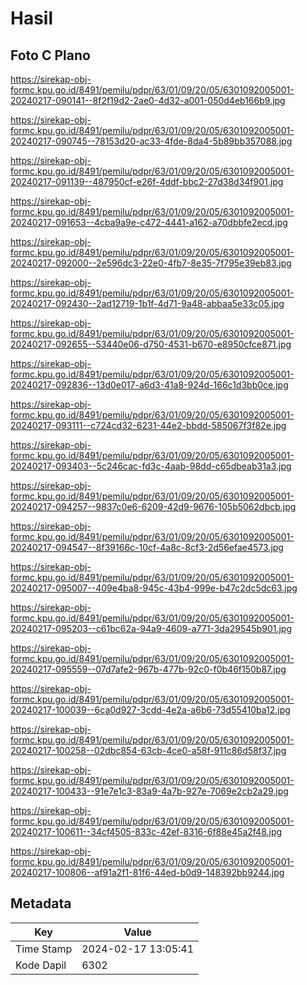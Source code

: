 # Hasil

## Foto C Plano

https://sirekap-obj-formc.kpu.go.id/8491/pemilu/pdpr/63/01/09/20/05/6301092005001-20240217-090141--8f2f19d2-2ae0-4d32-a001-050d4eb166b9.jpg

https://sirekap-obj-formc.kpu.go.id/8491/pemilu/pdpr/63/01/09/20/05/6301092005001-20240217-090745--78153d20-ac33-4fde-8da4-5b89bb357088.jpg

https://sirekap-obj-formc.kpu.go.id/8491/pemilu/pdpr/63/01/09/20/05/6301092005001-20240217-091139--487950cf-e26f-4ddf-bbc2-27d38d34f901.jpg

https://sirekap-obj-formc.kpu.go.id/8491/pemilu/pdpr/63/01/09/20/05/6301092005001-20240217-091653--4cba9a9e-c472-4441-a162-a70dbbfe2ecd.jpg

https://sirekap-obj-formc.kpu.go.id/8491/pemilu/pdpr/63/01/09/20/05/6301092005001-20240217-092000--2e596dc3-22e0-4fb7-8e35-7f795e39eb83.jpg

https://sirekap-obj-formc.kpu.go.id/8491/pemilu/pdpr/63/01/09/20/05/6301092005001-20240217-092430--2ad12719-1b1f-4d71-9a48-abbaa5e33c05.jpg

https://sirekap-obj-formc.kpu.go.id/8491/pemilu/pdpr/63/01/09/20/05/6301092005001-20240217-092655--53440e06-d750-4531-b670-e8950cfce871.jpg

https://sirekap-obj-formc.kpu.go.id/8491/pemilu/pdpr/63/01/09/20/05/6301092005001-20240217-092836--13d0e017-a6d3-41a8-924d-166c1d3bb0ce.jpg

https://sirekap-obj-formc.kpu.go.id/8491/pemilu/pdpr/63/01/09/20/05/6301092005001-20240217-093111--c724cd32-6231-44e2-bbdd-585067f3f82e.jpg

https://sirekap-obj-formc.kpu.go.id/8491/pemilu/pdpr/63/01/09/20/05/6301092005001-20240217-093403--5c246cac-fd3c-4aab-98dd-c65dbeab31a3.jpg

https://sirekap-obj-formc.kpu.go.id/8491/pemilu/pdpr/63/01/09/20/05/6301092005001-20240217-094257--9837c0e6-6209-42d9-9676-105b5062dbcb.jpg

https://sirekap-obj-formc.kpu.go.id/8491/pemilu/pdpr/63/01/09/20/05/6301092005001-20240217-094547--8f39166c-10cf-4a8c-8cf3-2d56efae4573.jpg

https://sirekap-obj-formc.kpu.go.id/8491/pemilu/pdpr/63/01/09/20/05/6301092005001-20240217-095007--409e4ba8-945c-43b4-999e-b47c2dc5dc63.jpg

https://sirekap-obj-formc.kpu.go.id/8491/pemilu/pdpr/63/01/09/20/05/6301092005001-20240217-095203--c61bc62a-94a9-4609-a771-3da29545b901.jpg

https://sirekap-obj-formc.kpu.go.id/8491/pemilu/pdpr/63/01/09/20/05/6301092005001-20240217-095559--07d7afe2-967b-477b-92c0-f0b46f150b87.jpg

https://sirekap-obj-formc.kpu.go.id/8491/pemilu/pdpr/63/01/09/20/05/6301092005001-20240217-100039--6ca0d927-3cdd-4e2a-a6b6-73d55410ba12.jpg

https://sirekap-obj-formc.kpu.go.id/8491/pemilu/pdpr/63/01/09/20/05/6301092005001-20240217-100258--02dbc854-63cb-4ce0-a58f-911c86d58f37.jpg

https://sirekap-obj-formc.kpu.go.id/8491/pemilu/pdpr/63/01/09/20/05/6301092005001-20240217-100433--91e7e1c3-83a9-4a7b-927e-7069e2cb2a29.jpg

https://sirekap-obj-formc.kpu.go.id/8491/pemilu/pdpr/63/01/09/20/05/6301092005001-20240217-100611--34cf4505-833c-42ef-8316-6f88e45a2f48.jpg

https://sirekap-obj-formc.kpu.go.id/8491/pemilu/pdpr/63/01/09/20/05/6301092005001-20240217-100806--af91a2f1-81f6-44ed-b0d9-148392bb9244.jpg


## Metadata

| Key        | Value               |
| ---------- | ------------------- |
| Time Stamp | 2024-02-17 13:05:41 |
| Kode Dapil | 6302                |



